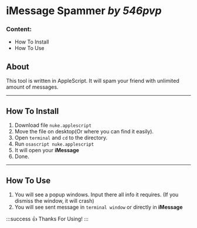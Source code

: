 # iMessage Spammer *by 546pvp*

### Content:
* How To Install
* How To Use

## About
This tool is written in AppleScript. It will spam your friend with unlimited amount of messages.

----

## How To Install
1. Download file `nuke.applescript`
2. Move the file on desktop(Or where you can find it easily).
3. Open `terminal` and `cd` to the directory.
4. Run `osascript nuke.applescript`
5. It will open your **iMessage**
6. Done.

----

## How To Use
1. You will see a popup windows. Input there all info it requires. (If you dismiss the window, it will crash)
2. You will see sent message in `terminal window` or directly in **iMessage**

:::success
:thumbsup: Thanks For Using!
:::
